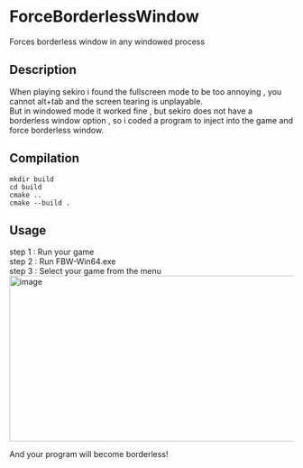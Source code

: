 # ForceBorderlessWindow
Forces borderless window in any windowed process
## Description
When playing sekiro i found the fullscreen mode to be too annoying , you cannot alt+tab and the screen tearing is unplayable. <br>
But in windowed mode it worked fine , but sekiro does not have a borderless window option , so i coded a program to inject into the game
and force borderless window.
## Compilation
```batch
mkdir build
cd build
cmake ..
cmake --build .
```
## Usage
step 1 : Run your game<br>
step 2 : Run FBW-Win64.exe<br>
step 3 : Select your game from the menu<br>
<img width="983" height="294" alt="image" src="https://github.com/user-attachments/assets/f05e15c2-5449-4dd1-bf94-e4ae26ba79bc" />

And your program will become borderless!
